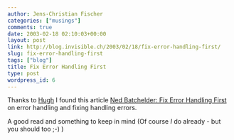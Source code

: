 ```yaml
---
author: Jens-Christian Fischer
categories: ["musings"]
comments: true
date: 2003-02-18 02:10:03+00:00
layout: post
link: http://blog.invisible.ch/2003/02/18/fix-error-handling-first/
slug: fix-error-handling-first
tags: ["blog"]
title: Fix Error Handling First
type: post
wordpress_id: 6
---
```


Thanks to [Hugh](http://www.cabezal.com/blog) I found this article 
[Ned Batchelder: Fix Error Handling First](http://www.nedbatchelder.com/text/fix-err-hand.html) on error handling and fixing handling errors.

A good read and something to keep in mind (Of course *I* do already - but you should too ;-) )
